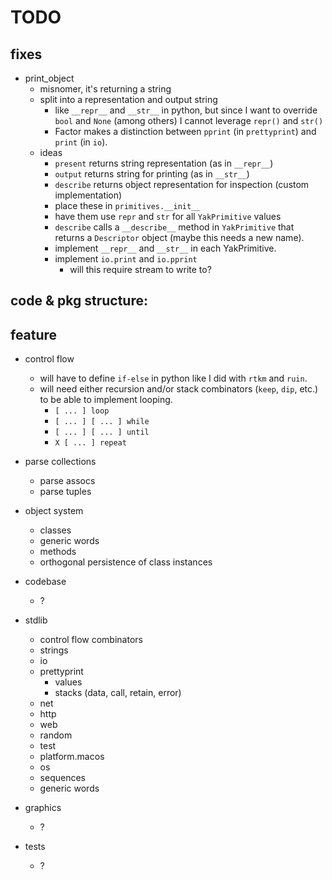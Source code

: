 # TODO

## fixes

- print_object
  - misnomer, it's returning a string
  - split into a representation and output string
    - like `__repr__` and `__str__` in python, but since I want to override `bool` and `None` (among others) I cannot leverage `repr()` and `str()`
	- Factor makes a distinction between `pprint` (in `prettyprint`) and `print` (in `io`).
  - ideas
    - `present`  returns string representation (as in `__repr__`)
	- `output`   returns string for printing (as in `__str__`)
	- `describe` returns object representation for inspection (custom implementation)
	- place these in `primitives.__init__`
	- have them use `repr` and `str` for all `YakPrimitive` values
	- `describe` calls a `__describe__` method in `YakPrimitive` that returns a `Descriptor` object (maybe this needs a new name).
	- implement `__repr__` and `__str__` in each YakPrimitive.
	- implement `io.print` and `io.pprint`
	  - will this require stream to write to?

## code & pkg structure:

## feature

- control flow
  - will have to define `if-else` in python like I did with `rtkm` and `ruin`.
  - will need either recursion and/or stack combinators (`keep`, `dip`, etc.) to be able to implement looping.
    - `[ ... ] loop`
	- `[ ... ] [ ... ] while`
	- `[ ... ] [ ... ] until`
	- `X [ ... ] repeat`

- parse collections
  - parse assocs
  - parse tuples

- object system
  - classes
  - generic words
  - methods
  - orthogonal persistence of class instances

- codebase
  - ?

- stdlib
  - control flow combinators
  - strings
  - io
  - prettyprint
    - values
    - stacks (data, call, retain, error)
  - net
  - http
  - web
  - random
  - test
  - platform.macos
  - os
  - sequences
  - generic words

- graphics
  - ?

- tests
  - ?
